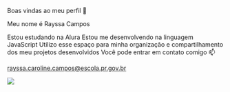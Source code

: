 Boas vindas ao meu perfil 💙  

Meu nome é Rayssa Campos

Estou estudando na Alura
Estou me desenvolvendo na linguagem JavaScript
Utilizo esse espaço para minha organização e compartilhamento dos meu projetos desenvolvidos
Você pode entrar em contato comigo 📫

rayssa.caroline.campos@escola.pr.gov.br


![](https://media.tenor.com/HJ8Nxo6FkI0AAAAC/broncos-hello.gif)

